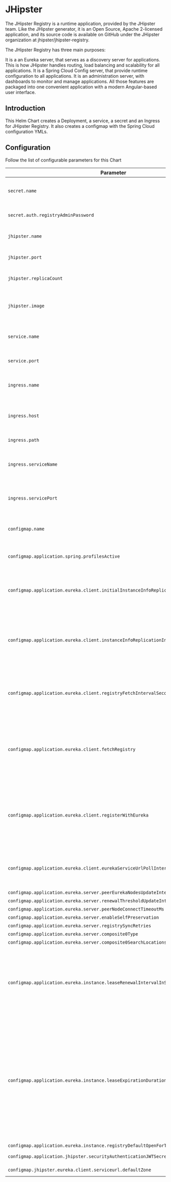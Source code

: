 # JHipster

The JHipster Registry is a runtime application, provided by the JHipster team. Like the JHipster generator, it is an Open Source, Apache 2-licensed application, and its source code is available on GitHub under the JHipster organization at jhipster/jhipster-registry.

The JHipster Registry has three main purposes:

It is a an Eureka server, that serves as a discovery server for applications. This is how JHipster handles routing, load balancing and scalability for all applications.
It is a Spring Cloud Config server, that provide runtime configuration to all applications.
It is an administration server, with dashboards to monitor and manage applications.
All those features are packaged into one convenient application with a modern Angular-based user interface.

## Introduction

This Helm Chart creates a Deployment, a service, a secret and an Ingress for JHipster Registry. It also creates a configmap with the Spring Cloud configuration YMLs.

## Configuration

Follow the list of configurable parameters for this Chart

Parameter | Descrption  | Default
----------| ----------- | -------
`secret.name` |  Name of the Kubernetes Secret | `registry-secret`
`secret.auth.registryAdminPassword` | JHipster Admin Password | `UmVnMjAxOEJBU0lT # base64 encoded = Reg2018BASIS"`
`jhipster.name` | Name of the deployment | `jhipster-registry`
`jhipster.port` | JHipster Registry Port | `8761`
`jhipster.replicaCount` | Number of replicas to be created | `2`
`jhipster.image` | Name of the JHipster Registry Image | `jhipster/jhipster-registry:v4.0.0`
`service.name` | Name of the Kubernetes Service | `jhipster-registry`
`service.port` | Kubernetes Service Port | `8761`
`ingress.name` | Name of the Kubernetes Name | `jhipster-registry`
`ingress.host` | Name of the JHipster External DNS | `jhipster-registry.basis.com.br`
`ingress.path` | Path of the URL | `/`
`ingress.serviceName` | Name of the service that the ingress points to | `jhipster-registry`
`ingress.servicePort` | Port number that the ingress points to | `8761`
`configmap.name` | Name of the Kubernetes ConfigMap | `jhipster-registry`
`configmap.application.spring.profilesActive` | Profiles to be activated in JHipster | `prod,swagger,k8s`
`configmap.application.eureka.client.initialInstanceInfoReplicationIntervalSeconds` | How long to replicate instance info to the eureka server | `15`
`configmap.application.eureka.client.instanceInfoReplicationIntervalSeconds` | 	How often to replicate instance changes to be replicated to the eureka server. | `15`
`configmap.application.eureka.client.registryFetchIntervalSeconds` | How often to fetch the registry information from the eureka server. | `15`
`configmap.application.eureka.client.fetchRegistry` | Whether this client should fetch eureka registry information from eureka server. | `true`
`configmap.application.eureka.client.registerWithEureka` | Whether or not this instance should register its information with eureka server for discovery by others. | `true`
`configmap.application.eureka.client.eurekaServiceUrlPollIntervalSeconds` | How oftento poll for changes to eureka server information. | `15`
`configmap.application.eureka.server.peerEurekaNodesUpdateIntervalMs` | NaN | `15000`
`configmap.application.eureka.server.renewalThresholdUpdateIntervalMs` | NaN | `15000`
`configmap.application.eureka.server.peerNodeConnectTimeoutMs` | NaN | `2000`
`configmap.application.eureka.server.enableSelfPreservation` | NaN | `false`
`configmap.application.eureka.server.registrySyncRetries` | NaN | `3`
`configmap.application.eureka.server.composite0Type` | NaN | `native`
`configmap.application.eureka.server.composite0SearchLocations` | NaN | `file:./central-config`
`configmap.application.eureka.instance.leaseRenewalIntervalInSeconds` | How often the eureka client needs to send heartbeats to eureka server to indicate that it is still alive. | `15`
`configmap.application.eureka.instance.leaseExpirationDurationInSeconds` | The time that the eureka server waits since it received the last heartbeat before it can remove this instance from its view and there by disallowing traffic to this instance. | `30`
`configmap.application.eureka.instance.registryDefaultOpenForTrafficCount` | `0`
`configmap.application.jhipster.securityAuthenticationJWTSecret` | JWT Secret Token | `change_it`
`configmap.jhipster.eureka.client.serviceurl.defaultZone` | NaN | `http://admin:${spring.security.user.password}@jhipster-registry.discovery:8761/eureka/`